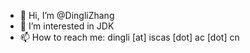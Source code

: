- 👋 Hi, I’m @DingliZhang
- 👀 I’m interested in JDK
- 📫 How to reach me: dingli [at] iscas [dot] ac [dot] cn

<!---
DingliZhang/DingliZhang is a ✨ special ✨ repository because its `README.md` (this file) appears on your GitHub profile.
You can click the Preview link to take a look at your changes.
--->

